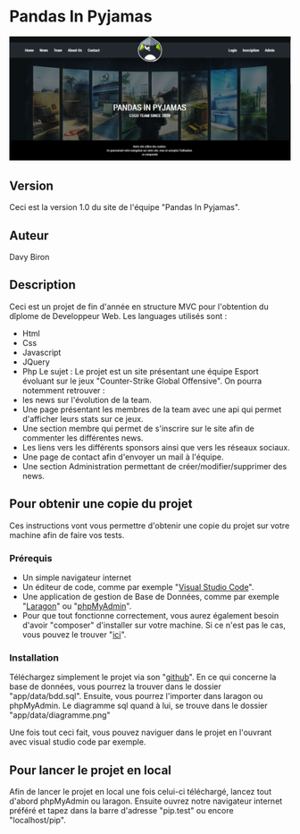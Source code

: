 # Pandas In Pyjamas

![Image description](./app/public/images/screenshot.png)

## Version

Ceci est la version 1.0 du site de l'équipe "Pandas In Pyjamas".

## Auteur

Davy Biron

## Description

Ceci est un projet de fin d'année en structure MVC pour l'obtention du dîplome de Developpeur Web.
Les languages utilisés sont : 
* Html
* Css
* Javascript
* JQuery
* Php
Le sujet :
Le projet est un site présentant une équipe Esport évoluant sur le jeux "Counter-Strike Global Offensive".
On pourra notemment retrouver : 
* les news sur l'évolution de la team.
* Une page présentant les membres de la team avec une api qui permet d'afficher leurs stats sur ce jeux.
* Une section membre qui permet de s'inscrire sur le site afin de commenter les différentes news.
* Les liens vers les différents sponsors ainsi que vers les réseaux sociaux.
* Une page de contact afin d'envoyer un mail à l'équipe.
* Une section Administration permettant de créer/modifier/supprimer des news.

## Pour obtenir une copie du projet

Ces instructions vont vous permettre d'obtenir une copie du projet sur votre machine afin de faire vos tests.

### Prérequis

* Un simple navigateur internet
* Un éditeur de code, comme par exemple "[Visual Studio Code](https://code.visualstudio.com/)".
* Une application de gestion de Base de Données, comme par exemple "[Laragon](https://laragon.org/)" ou "[phpMyAdmin](https://www.phpmyadmin.net/)".
* Pour que tout fonctionne correctement, vous aurez également besoin d'avoir "composer" d'installer sur votre machine. Si ce n'est pas le cas, vous pouvez le trouver "[ici](https://getcomposer.org/)".

### Installation

Téléchargez simplement le projet via son "[github](https://github.com/dbiron/PandasInPyjamas)".
En ce qui concerne la base de données, vous pourrez la trouver dans le dossier "app/data/bdd.sql". Ensuite, vous pourrez l'importer dans laragon ou phpMyAdmin.
Le diagramme sql quand à lui, se trouve dans le dossier "app/data/diagramme.png"

Une fois tout ceci fait, vous pouvez naviguer dans le projet en l'ouvrant avec visual studio code par exemple.

## Pour lancer le projet en local

Afin de lancer le projet en local une fois celui-ci téléchargé, lancez tout d'abord phpMyAdmin ou laragon.
Ensuite ouvrez notre navigateur internet préféré et tapez dans la barre d'adresse "pip.test" ou encore "localhost/pip".